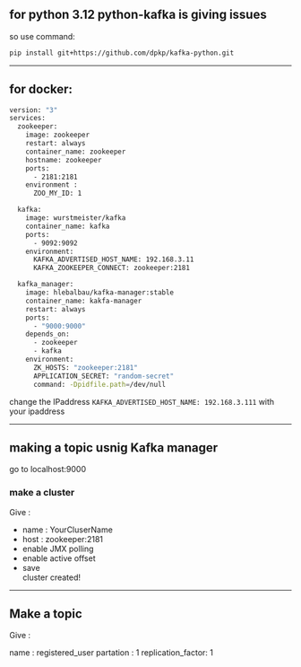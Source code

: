 
## for python 3.12 python-kafka is giving issues 

so use command:

```bash
pip install git+https://github.com/dpkp/kafka-python.git

```
---

## for docker:

```bash
version: "3"
services:
  zookeeper:
    image: zookeeper
    restart: always
    container_name: zookeeper
    hostname: zookeeper
    ports:
      - 2181:2181
    environment :
      ZOO_MY_ID: 1

  kafka:
    image: wurstmeister/kafka
    container_name: kafka
    ports:
      - 9092:9092
    environment:
      KAFKA_ADVERTISED_HOST_NAME: 192.168.3.11
      KAFKA_ZOOKEEPER_CONNECT: zookeeper:2181

  kafka_manager:
    image: hlebalbau/kafka-manager:stable
    container_name: kakfa-manager
    restart: always
    ports:
      - "9000:9000"
    depends_on:
      - zookeeper
      - kafka
    environment:
      ZK_HOSTS: "zookeeper:2181"
      APPLICATION_SECRET: "random-secret"
      command: -Dpidfile.path=/dev/null

```

change the IPaddress ``` KAFKA_ADVERTISED_HOST_NAME: 192.168.3.111 ``` with your ipaddress

---
## making a topic usnig Kafka manager 
go to localhost:9000  

### make a cluster
Give :
- name : YourCluserName
- host : zookeeper:2181
- enable JMX polling 
- enable active offset 
- save  
cluster created!

---

## Make a topic
Give :

name : registered_user
partation : 1
replication_factor: 1 

